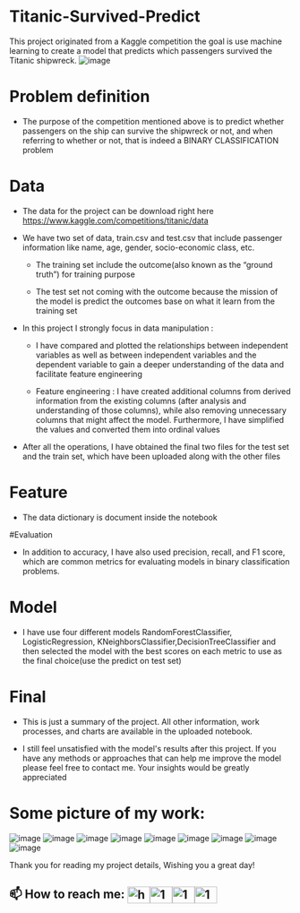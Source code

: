 # Titanic-Survived-Predict

This project originated from a Kaggle competition the goal is use machine learning to create a model that predicts which passengers survived the Titanic shipwreck.
![image](https://github.com/this1shung/Titanic-Survived-Predict/assets/126255184/b6851a6d-3713-46fc-825f-8b570e47a8cc)

# Problem definition

- The purpose of the competition mentioned above is to predict whether passengers on the ship can survive the shipwreck or not, and when referring to whether or not, that is indeed a BINARY CLASSIFICATION problem

# Data

- The data for the project can be download right here https://www.kaggle.com/competitions/titanic/data

- We have two set of data, train.csv and test.csv that include passenger information like name, age, gender, socio-economic class, etc.

  +  The training set include the outcome(also known as the “ground truth”) for training purpose

  +  The test set not coming with the outcome because the mission of the model is predict the outcomes base on what it learn from the training set
- In this project I strongly focus in data manipulation :

  +  I have compared and plotted the relationships between independent variables as well as between independent variables and the dependent variable to gain a deeper understanding of the data and facilitate feature engineering

  + Feature engineering : I have created additional columns from derived information from the existing columns (after analysis and understanding of those columns), while also removing unnecessary columns that might affect the model. Furthermore, I have simplified the values and converted them into ordinal values    

- After all the operations, I have obtained the final two files for the test set and the train set, which have been uploaded along with the other files

# Feature

- The data dictionary is document inside the notebook

#Evaluation 

- In addition to accuracy, I have also used precision, recall, and F1 score, which are common metrics for evaluating models in binary classification problems.

# Model

- I have use four different models RandomForestClassifier, LogisticRegression, KNeighborsClassifier,DecisionTreeClassifier and then selected the model with the best scores on each metric to use as the final choice(use the predict on test set)

# Final

- This is just a summary of the project. All other information, work processes, and charts are available in the uploaded notebook.

- I still feel unsatisfied with the model's results after this project. If you have any methods or approaches that can help me improve the model please feel free to contact me. Your insights would be greatly appreciated

# Some picture of my work:
![image](https://github.com/this1shung/Titanic-Survived-Predict/assets/126255184/daf3b542-cf1f-49e9-bcb9-726485b43199)
![image](https://github.com/this1shung/Titanic-Survived-Predict/assets/126255184/e3f02b9b-74e1-445d-8b98-36346e68bb92)
![image](https://github.com/this1shung/Titanic-Survived-Predict/assets/126255184/f9dfc5fd-726b-46f5-9bca-3cac63945544)
![image](https://github.com/this1shung/Titanic-Survived-Predict/assets/126255184/30bbfbd2-afa2-4279-bd0c-c195d5cfd109)
![image](https://github.com/this1shung/Titanic-Survived-Predict/assets/126255184/76913f60-6510-4c47-b907-561327e0603e)
![image](https://github.com/this1shung/Titanic-Survived-Predict/assets/126255184/59acc4a1-a5b2-4697-9597-ca31bed25424)
![image](https://github.com/this1shung/Titanic-Survived-Predict/assets/126255184/33886809-7bbf-41d3-b02a-171f16dccef2)
![image](https://github.com/this1shung/Titanic-Survived-Predict/assets/126255184/c8e24ccd-cd55-414a-8b95-52f8ea8fab96)
![image](https://github.com/this1shung/Titanic-Survived-Predict/assets/126255184/8e297792-f97f-453d-b888-3e348b7daf25)

Thank you for reading my project details, Wishing you a great day!


## 📫 How to reach me: <a href="https://hungmondaypkm@gmail.com" target="blank"><img align="center" src="https://img.icons8.com/color/48/000000/gmail--v2.png" alt="hungmondaypkm@gmail.com" height="30" width="40" /></a><a href="https://www.facebook.com/profile.php?id=100009216758210" target="blank"><img align="center" src="https://raw.githubusercontent.com/rahuldkjain/github-profile-readme-generator/master/src/images/icons/Social/facebook.svg" alt="1" height="30" width="40" /></a><a href="https://twitter.com/gnuhmonday" target="blank"><img align="center" src="https://raw.githubusercontent.com/rahuldkjain/github-profile-readme-generator/master/src/images/icons/Social/twitter.svg" alt="1" height="30" width="40" /></a><a href="https://www.linkedin.com/in/quang-h%C6%B0ng-l%C3%AA-989610293/" target="blank"><img align="center" src="https://raw.githubusercontent.com/rahuldkjain/github-profile-readme-generator/master/src/images/icons/Social/linked-in-alt.svg" alt="1" height="30" width="40" /></a>







